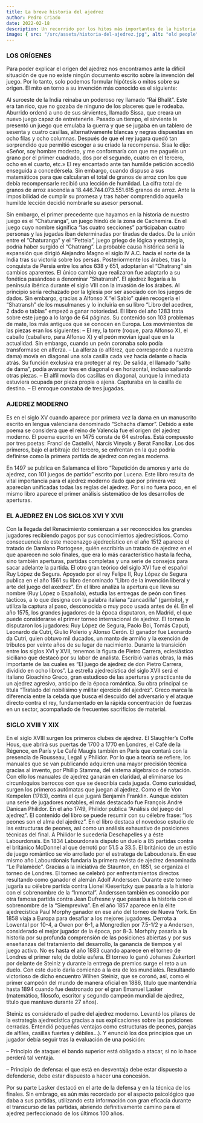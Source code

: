 ```yaml
---
title: La breve historia del ajedrez
author: Pedro Criado
date: 2022-02-18
description: Un recorrido por los hitos más importantes de la historia del ajedrez
image: { src: "/src/assets/historia-del-ajedrez.jpg", alt: "old people" }
---
```


### LOS ORÍGENES

Para poder explicar el origen del ajedrez nos encontramos ante la difícil situación de que no existe ningún documento escrito sobre la invención del juego. Por lo tanto, solo podemos formular hipótesis o mitos sobre su origen. El mito en torno a su invención más conocido es el siguiente:

Al suroeste de la India reinaba un poderoso rey llamado “Rai Bhalit”. Este era tan rico, que no gozaba de ninguno de los placeres que le rodeaba. Aburrido ordenó a uno de sus sirvientes, llamado Sissa, que creara un nuevo juego capaz de entretenerle. Pasado un tiempo, el sirviente le presentó un juego que emulaba la guerra y que se jugaba en un tablero de sesenta y cuatro casillas, alternativamente blancas y negras dispuestas en ocho filas y ocho columnas. Después de que el rey jugara quedó tan sorprendido que permitió escoger a su criado la recompensa. Sisa le dijo: «Señor, soy hombre modesto, y me conformaría con que me paguéis un grano por el primer cuadrado, dos por el segundo, cuatro en el tercero, ocho en el cuarto, etc.» El rey encantado ante tan humilde petición accedió enseguida a concedérsela. Sin embargo, cuando dispuso a sus matemáticos para que calcularan el total de granos de arroz con los que debía recompensarle recibió una lección de humildad. La cifra total de granos de arroz ascendía a 18.446.744.073.551.615 granos de arroz. Ante la imposibilidad de cumplir su promesa y tras haber comprendido aquella humilde lección decidió nombrarle su asesor personal.

Sin embargo, el primer precedente que hayamos en la historia de nuestro juego es el “Chaturanga”, un juego hindú de la zona de Cachemira. En el juego cuyo nombre significa “las cuatro secciones” participaban cuatro personas y las jugadas iban determinadas por tiradas de dados. De la unión entre el “Chaturanga” y el “Petteia”, juego griego de lógica y estrategia, podría haber surgido el “Chatrang”. La probable causa histórica sería la expansión que dirigió Alejandro Magno el siglo IV A.C. hacia el norte de la India tras su victoria sobre los persas. Posteriormente los árabes, tras la conquista de Persia entre los años 638 y 651, adoptarían el “Chatrang” sin cambios aparentes. El único cambio que realizaron fue adaptarlo a su fonética pasándose a denominar “Shatransh”. El ajedrez llegaría a la península ibérica durante el siglo VIII con la invasión de los árabes. Al principio sería rechazado por la Iglesia por ser asociado con los juegos de dados. Sin embargo, gracias a Alfonso X “el Sabio” quién recogería el “Shatransh” de los musulmanes y lo incluiría en su libro “Libro del acedrex, 2 dado e tablas” empezó a ganar notoriedad. El libro del año 1283 trata sobre este juego a lo largo de 64 páginas. Su contenido son 103 problemas de mate, los más antiguos que se conocen en Europa. Los movimientos de las piezas eran los siguientes: – El rey, la torre (roque, para Alfonso X), el caballo (caballero, para Alfonso X) y el peón movían igual que en la actualidad. Sin embargo, cuando un peón coronaba solo podía transformase en alferza. – La alferza (o alférez, que corresponde a nuestra dama) movía en diagonal una sola casilla cada vez hacia delante o hacia atrás. Su función exclusiva era proteger al rey. De salida, el llamado “salto de dama”, podía avanzar tres en diagonal o en horizontal, incluso saltando otras piezas. – El alfil movía dos casillas en diagonal, aunque la inmediata estuviera ocupada por pieza propia o ajena. Capturaba en la casilla de destino. – El enroque constaba de tres jugadas.

### AJEDREZ MODERNO

Es en el siglo XV cuando aparece por primera vez la dama en un manuscrito escrito en lengua valenciana denominado “Schachs d’amor”. Debido a este poema se considera que el reino de Valencia fue el origen del ajedrez moderno. El poema escrito en 1475 consta de 64 estrofas. Está compuesto por tres poetas: Francí de Castellví, Narcís Vinyols y Berat Fanollar. Los dos primeros, bajo el arbitraje del tercero, se enfrentan en la que podría definirse como la primera partida de ajedrez con reglas moderna.

En 1497 se publica en Salamanca el libro “Repetición de amores y arte de ajedrez, con 101 juegos de partido” escrito por Lucena. Este libro resulta de vital importancia para el ajedrez moderno dado que por primera vez aparecían unificadas todas las reglas del ajedrez. Por si no fuera poco, en el mismo libro aparece el primer análisis sistemático de los desarrollos de aperturas.

### EL AJEDREZ EN LOS SIGLOS XVI Y XVII

Con la llegada del Renacimiento comienzan a ser reconocidos los grandes jugadores recibiendo pagos por sus conocimientos ajedrecísticos. Como consecuencia de este mecenazgo ajedrecístico en el año 1512 aparece el tratado de Damiano Portogese, quién escribiría un tratado de ajedrez en el que aparecen no solo finales, que era lo más característico hasta la fecha, sino también aperturas, partidas completas y una serie de consejos para sacar adelante la partida. El otro gran teórico del siglo XVI fue el español Ruy López de Segura. Apoyado por el rey Felipe II, Ruy López de Segura publica en el año 1561 su libro denominado “Libro de la invención liberal y arte del juego del axedrez”. En el libro analiza la apertura que lleva su nombre (Ruy López o Española), estudia las entregas de peón con fines tácticos, a lo que designa con la palabra italiana “zancadilla” (gambito), y utiliza la captura al paso, desconocida o muy poco usada antes de él. En el año 1575, los grandes jugadores de la época disputaron, en Madrid, el que puede considerarse el primer torneo internacional de ajedrez. El torneo lo disputaron los jugadores: Ruy López de Segura, Paolo Boi, Tomás Caputi, Leonardo da Cutri, Giulio Polerio y Alonso Cerón. El ganador fue Leonardo da Cutri, quien obtuvo mil ducados, un manto de armiño y la exención de tributos por veinte años de su lugar de nacimiento. Durante la transición entre los siglos XVI y XVII, tenemos la figura de Pietro Carrera, eclesiástico siciliano que destacó por su labor de analista. Escribió varias obras, la más importante de las cuales es “El juego de ajedrez de don Pietro Carrera, dividido en ocho libros”. La estrella ajedrecística del siglo XVII será el italiano Gioachino Greco, gran estudioso de las aperturas y practicante de un ajedrez agresivo, anticipo de la época romántica. Su obra principal se titula “Tratado del nobilísimo y militar ejercicio del ajedrez”. Greco marca la diferencia entre la celada que busca el descuido del adversario y el ataque directo contra el rey, fundamentado en la rápida concentración de fuerzas en un sector, acompañado de frecuentes sacrificios de material.

### SIGLO XVIII Y XIX

En el siglo XVIII surgen los primeros clubes de ajedrez. El Slaughter’s Coffe Hous, que abrirá sus puertas de 1700 a 1770 en Londres, el Café de la Régence, en París y Le Café Maugis también en París que contará con la presencia de Rousseau, Legall y Philidor. Por lo que a teoría se refiere, los manuales que se van publicando adquieren una mayor precisión técnica gracias al invento, por Phillip Stamma, del sistema algebraico de notación. Con ello los manuales de ajedrez ganarán en claridad, al eliminarse los circunloquios barrocos con que se describía cada jugada. Como curiosidad, surgen los primeros autómatas que juegan al ajedrez. Como el de Von Kempelen (1783), contra el que jugará Benjamín Franklin. Aunque existen una serie de jugadores notables, el más destacado fue François André Danican Philidor. En el año 1749, Philidor publica “Análisis del juego del ajedrez”. El contenido del libro se puede resumir con su célebre frase: “los peones son el alma del ajedrez”. En el libro destaca el novedoso estudio de las estructuras de peones, así como un análisis exhaustivo de posiciones técnicas del final. A Philidor le sucedería Deschapelles y a éste Labourdonais. En 1834 Labourdonais disputo un duelo a 85 partidas contra el británico McDonnel al que derrotó por 51.5 a 33.5. El británico de un estilo de juego romántico se vio arrollado por el estratega de Laboudonais. En ese mismo año Labourdonais fundaría la primera revista de ajedrez denominada “Le Palamède”. Gracias a la iniciativa de Staunton, en 1851, se organiza el torneo de Londres. El torneo se celebró por enfrentamientos directos resultando como ganador el alemán Adolf Anderssen. Durante este torneo jugaría su célebre partida contra Lionel Kieseritzky que pasaría a la historia con el sobrenombre de la “Inmortal”. Anderssen también es conocido por otra famosa partida contra Jean Dufresne y que pasaría a la historia con el sobrenombre de la “Siempreviva”. En el año 1857 aparece en la élite ajedrecística Paul Morphy ganador en ese año del torneo de Nueva York. En 1858 viaja a Europa para desafiar a los mejores jugadores. Derrota a Lowental por 10-4, a Owen por 6-1, a Mongredien por 7.5-1/2 y a Andersen, considerado el mejor jugador de la época, por 8-3. Morhphy pasaría a la historia por su profunda comprensión de las posiciones abiertas y por sus enseñanzas del tratamiento del desarrollo, la ganancia de tiempos y el juego activo. No es hasta el año 1883 cuando aparece en el torneo de Londres el primer reloj de doble esfera. El torneo lo ganó Johanes Zukertort por delante de Steiniz y durante la entrega de premios surge el reto a un duelo. Con este duelo daría comienzo a la era de los mundiales. Resultando victorioso de dicho encuentro Wilhen Steiniz, que se coronó, así, como el primer campeón del mundo de manera oficial en 1886, titulo que mantendría hasta 1894 cuando fue destronado por el gran Emanuel Lasker (matemático, filosofo, escritor y segundo campeón mundial de ajedrez, título que mantuvo durante 27 años).

Steiniz es considerado el padre del ajedrez moderno. Levantó los pilares de la estrategia ajedrecística gracias a sus explicaciones sobre las posiciones cerradas. Entendió pequeñas ventajas como estructuras de peones, parejas de alfiles, casillas fuertes y débiles…). Y enunció los dos principios que un jugador debía seguir tras la evaluación de una posición:

– Principio de ataque: el bando superior está obligado a atacar, si no lo hace perderá tal ventaja.

– Principio de defensa: el que está en desventaja debe estar dispuesto a defenderse, debe estar dispuesto a hacer una concesión.

Por su parte Lasker destacó en el arte de la defensa y en la técnica de los finales. Sin embrago, es aún más recordado por el aspecto psicológico que daba a sus partidas, utilizando esta información con gran eficacia durante el transcurso de las partidas, abriendo definitivamente camino para el ajedrez perfeccionado de los últimos 100 años.

